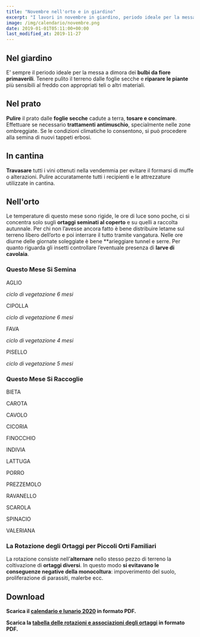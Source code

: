 ```yaml
---
title: "Novembre nell'orto e in giardino"
excerpt: "I lavori in novembre in giardino, periodo ideale per la messa a dimora dei bulbi da fiore primaverili. Concimare il prato e riparare alcune piante dal freddo."
image: /img/calendario/novembre.png
date: 2019-01-01T05:11:00+00:00
last_modified_at: 2019-11-27
---
```

## Nel giardino
E’ sempre il periodo ideale per la messa
a dimora dei **bulbi da fiore primaverili**.
Tenere pulito il terreno dalle foglie secche e **riparare le piante**
più sensibili al freddo con appropriati teli o altri materiali.

## Nel prato
**Pulire** il prato dalle
**foglie secche** cadute a terra,
**tosare e concimare**. Effettuare
se necessario **trattamenti antimuschio**,
specialmente nelle zone ombreggiate.
Se le condizioni climatiche lo
consentono, si può procedere alla
semina di nuovi tappeti erbosi.

## In cantina
**Travasare** tutti i
vini ottenuti nella vendemmia
per evitare il formarsi di muffe o
alterazioni. Pulire accuratamente tutti i
recipienti e le attrezzature utilizzate in
cantina.

## Nell'orto
Le temperature di questo mese sono rigide, le ore di luce sono poche,
ci si concentra solo sugli **ortaggi seminati al coperto**
e su quelli a raccolta autunnale.
Per chi non l’avesse ancora fatto è bene distribuire letame sul terreno libero
dell’orto e poi interrare il tutto tramite vangatura.
Nelle ore diurne delle giornate soleggiate è bene **arieggiare tunnel e serre.
Per quanto riguarda gli insetti controllare l’eventuale presenza di **larve di cavolaia**.


### Questo Mese Si Semina
AGLIO

*ciclo di vegetazione 6 mesi*

CIPOLLA

*ciclo di vegetazione 6 mesi*

FAVA

*ciclo di vegetazione 4 mesi*

PISELLO

*ciclo di vegetazione 5 mesi*

### Questo Mese Si Raccoglie
BIETA

CAROTA

CAVOLO

CICORIA

FINOCCHIO

INDIVIA

LATTUGA

PORRO

PREZZEMOLO  

RAVANELLO

SCAROLA

SPINACIO

VALERIANA

### La Rotazione degli Ortaggi per Piccoli Orti Familiari
La rotazione consiste nell’**alternare** nello stesso pezzo di terreno la coltivazione di **ortaggi diversi**. In questo modo **si evitavano le conseguenze negative della monocoltura**: impoverimento del suolo, proliferazione di parassiti, malerbe ecc.

## Download
<p>
  <strong>
    Scarica il <a href="/download/calendari/2020/calendario-e-lunario-2020.pdf" download="calendario-e-lunario-2020.pdf" title="Scarica in formato PDF il calendario-e-lunario-2020.pdf"> calendario e lunario 2020</a> in formato PDF.
  </strong>
</p>

<p><strong>Scarica la <a href="/download/la-rotazione-degli-ortaggi-per-piccoli-orti-familiari.pdf" download="rotazioneOrtaggi.pdf" title="La Rotazione degli Ortaggi per Piccoli Orti Familiari">tabella delle rotazioni e associazioni degli ortaggi</a> in formato PDF.</strong></p>
